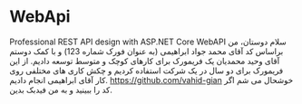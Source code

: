 # WebApi
Professional REST API design with ASP.NET Core WebAPI
سلام دوستان،
 من براساس کد آقای محمد جواد ابراهیمی (به عنوان فورک شماره 123) و با کمک دوستم آقای وحید محمدیان یک فریمورک برای کارهای کوچک و متوسط توسعه دادیم. 
از این فریمورک برای دو سال در یک شرکت استفاده کردیم و چکش کاری های مختلفی روی کار آقای ابراهیمی انجام دادیم.
https://github.com/vahid-gian
خوشحال می شم اگر کد را ببینید و به من فیدبک بدین.
